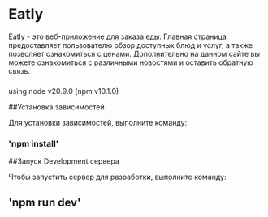 # Eatly

Eatly - это веб-приложение для заказа еды. Главная страница предоставляет пользователю обзор доступных блюд и услуг, а также позволяет ознакомиться с ценами. Дополнительно на данном сайте вы можете ознакомиться с различными новостями и оставить обратную связь.

###
using node v20.9.0 (npm v10.1.0)

##Установка зависимостей

Для установки зависимостей, выполните команду: 
### 'npm install'

##Запуск Development сервера

Чтобы запустить сервер для разработки, выполните команду:
## 'npm run dev'

